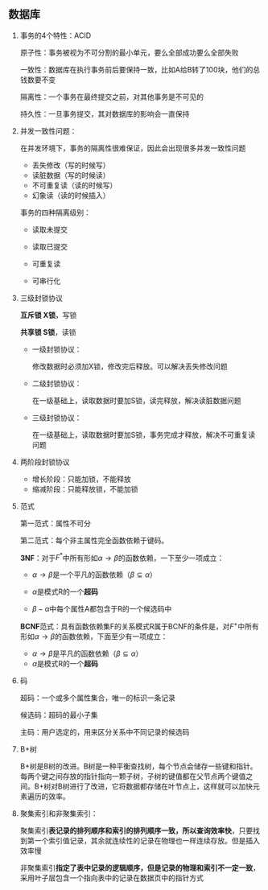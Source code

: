 ## 数据库

1. 事务的4个特性：ACID

   原子性：事务被视为不可分割的最小单元，要么全部成功要么全部失败

   一致性：数据库在执行事务前后要保持一致，比如A给B转了100块，他们的总钱数要不变

   隔离性：一个事务在最终提交之前，对其他事务是不可见的

   持久性：一旦事务提交，其对数据库的影响会一直保持

2. 并发一致性问题：

   在并发环境下，事务的隔离性很难保证，因此会出现很多并发一致性问题

   - 丢失修改（写的时候写）
   - 读脏数据（写的时候读）
   - 不可重复读（读的时候写）
   - 幻象读（读的时候插入）

   事务的四种隔离级别：

   - 读取未提交

   - 读取已提交

   - 可重复读

   - 可串行化

3. 三级封锁协议

   **互斥锁 X锁**，写锁

   **共享锁 S锁**，读锁

   - 一级封锁协议：

     修改数据时必须加X锁，修改完后释放。可以解决丢失修改问题

   - 二级封锁协议：

     在一级基础上，读取数据时要加S锁，读完释放，解决读脏数据问题

   - 三级封锁协议：

     在一级基础上，读取数据时要加S锁，事务完成才释放，解决不可重复读问题

4. 两阶段封锁协议

   - 增长阶段：只能加锁，不能释放
   - 缩减阶段：只能释放锁，不能加锁

5. 范式

   第一范式：属性不可分

   第二范式：每个非主属性完全函数依赖于键码。

   **3NF**：对于$F^*$中所有形如$\alpha\rightarrow\beta$的函数依赖，一下至少一项成立：

   - $\alpha\rightarrow\beta$是一个平凡的函数依赖（$\beta\subseteq\alpha$）

   - $\alpha$是模式R的一个**超码**
   - $\beta-\alpha$中每个属性A都包含于R的一个候选码中

   **BCNF**范式：具有函数依赖集F的关系模式R属于BCNF的条件是，对$F^+$中所有形如$\alpha\rightarrow\beta$的函数依赖，下面至少有一项成立：

   - $\alpha\rightarrow\beta$是平凡的函数依赖（$\beta\subseteq\alpha$）
   - $\alpha$是模式R的一个**超码**

6. 码

   超码：一个或多个属性集合，唯一的标识一条记录

   候选码：超码的最小子集

   主码：用户选定的，用来区分关系中不同记录的候选码

7. B+树

   B+树是B树的改进。B树是一种平衡查找树，每个节点会储存一些键和指针。每两个键之间存放的指针指向一颗子树，子树的键值都在父节点两个键值之间。B+树对B树进行了改进，它将数据都存储在叶节点上，这样就可以加快元素遍历的效率。

8. 聚集索引和非聚集索引：

   聚集索引**表记录的排列顺序和索引的排列顺序一致，所以查询效率快**，只要找到第一个索引值记录，其余就连续性的记录在物理也一样连续存放。但是插入效率慢

    

   非聚集索引**指定了表中记录的逻辑顺序，但是记录的物理和索引不一定一致**，采用叶子层包含一个指向表中的记录在数据页中的指针方式